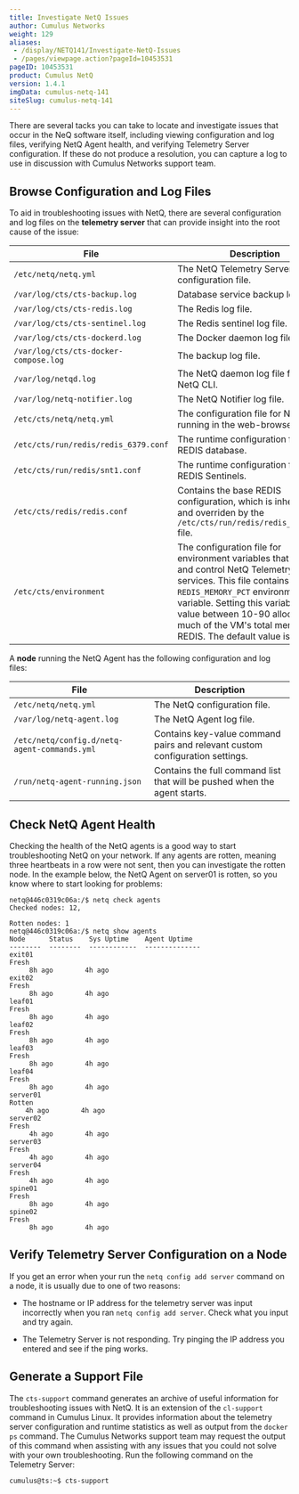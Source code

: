 ```yaml
---
title: Investigate NetQ Issues
author: Cumulus Networks
weight: 129
aliases:
 - /display/NETQ141/Investigate-NetQ-Issues
 - /pages/viewpage.action?pageId=10453531
pageID: 10453531
product: Cumulus NetQ
version: 1.4.1
imgData: cumulus-netq-141
siteSlug: cumulus-netq-141
---
```

There are several tacks you can take to locate and investigate issues
that occur in the NeQ software itself, including viewing configuration
and log files, verifying NetQ Agent health, and verifying Telemetry
Server configuration. If these do not produce a resolution, you can
capture a log to use in discussion with Cumulus Networks support team.

## <span>Browse Configuration and Log Files</span>

To aid in troubleshooting issues with NetQ, there are several
configuration and log files on the **telemetry server** that can provide
insight into the root cause of the issue:

| File                                  | Description                                                                                                                                                                                                                                                                                                 |
| ------------------------------------- | ----------------------------------------------------------------------------------------------------------------------------------------------------------------------------------------------------------------------------------------------------------------------------------------------------------- |
| `/etc/netq/netq.yml`                  | The NetQ Telemetry Server configuration file.                                                                                                                                                                                                                                                               |
| `/var/log/cts/cts-backup.log`         | Database service backup log file.                                                                                                                                                                                                                                                                           |
| `/var/log/cts/cts-redis.log`          | The Redis log file.                                                                                                                                                                                                                                                                                         |
| `/var/log/cts/cts-sentinel.log`       | The Redis sentinel log file.                                                                                                                                                                                                                                                                                |
| `/var/log/cts/cts-dockerd.log`        | The Docker daemon log file.                                                                                                                                                                                                                                                                                 |
| `/var/log/cts/cts-docker-compose.log` | The backup log file.                                                                                                                                                                                                                                                                                        |
| `/var/log/netqd.log`                  | The NetQ daemon log file for the NetQ CLI.                                                                                                                                                                                                                                                                  |
| `/var/log/netq-notifier.log`          | The NetQ Notifier log file.                                                                                                                                                                                                                                                                                 |
| `/etc/cts/netq/netq.yml`              | The configuration file for NetQ running in the web-browser.                                                                                                                                                                                                                                                 |
| `/etc/cts/run/redis/redis_6379.conf`  | The runtime configuration file for the REDIS database.                                                                                                                                                                                                                                                      |
| `/etc/cts/run/redis/snt1.conf`        | The runtime configuration file for REDIS Sentinels.                                                                                                                                                                                                                                                         |
| `/etc/cts/redis/redis.conf`           | Contains the base REDIS configuration, which is inherited by and overriden by the `/etc/cts/run/redis/redis_6379.conf` file.                                                                                                                                                                                |
| `/etc/cts/environment`                | The configuration file for environment variables that configure and control NetQ Telemetry Server services. This file contains the `REDIS_MEMORY_PCT` environment variable. Setting this variable to a value between 10-90 allocates that much of the VM's total memory to REDIS. The default value is 60%. |

A **node** running the NetQ Agent has the following configuration and
log files:

| File                                         | Description                                                                  |
| -------------------------------------------- | ---------------------------------------------------------------------------- |
| `/etc/netq/netq.yml`                         | The NetQ configuration file.                                                 |
| `/var/log/netq-agent.log`                    | The NetQ Agent log file.                                                     |
| `/etc/netq/config.d/netq-agent-commands.yml` | Contains key-value command pairs and relevant custom configuration settings. |
| `/run/netq-agent-running.json`               | Contains the full command list that will be pushed when the agent starts.    |

## <span>Check NetQ Agent Health</span>

Checking the health of the NetQ agents is a good way to start
troubleshooting NetQ on your network. If any agents are rotten, meaning
three heartbeats in a row were not sent, then you can investigate the
rotten node. In the example below, the NetQ Agent on server01 is rotten,
so you know where to start looking for problems:

<div class="confbox panel">

<div class="panel-content">

    netq@446c0319c06a:/$ netq check agents     
    Checked nodes: 12,    
         
    Rotten nodes: 1    
    netq@446c0319c06a:/$ netq show agents 
    Node      Status    Sys Uptime    Agent Uptime
    --------  --------  ------------  --------------
    exit01        
    Fresh    
         8h ago        4h ago
    exit02        
    Fresh    
         8h ago        4h ago
    leaf01        
    Fresh    
         8h ago        4h ago
    leaf02        
    Fresh    
         8h ago        4h ago
    leaf03        
    Fresh    
         8h ago        4h ago
    leaf04        
    Fresh    
         8h ago        4h ago
    server01      
    Rotten    
        4h ago        4h ago
    server02      
    Fresh    
         4h ago        4h ago
    server03      
    Fresh    
         4h ago        4h ago
    server04      
    Fresh    
         4h ago        4h ago
    spine01       
    Fresh    
         8h ago        4h ago
    spine02       
    Fresh    
         8h ago        4h ago

</div>

</div>

## <span>Verify Telemetry Server Configuration on a Node</span>

If you get an error when your run the `netq config add server` command
on a node, it is usually due to one of two reasons:

  - The hostname or IP address for the telemetry server was input
    incorrectly when you ran `netq config add server`. Check what you
    input and try again.

  - The Telemetry Server is not responding. Try pinging the IP address
    you entered and see if the ping works.

## <span>Generate a Support File</span>

The `cts-support` command generates an archive of useful information for
troubleshooting issues with NetQ. It is an extension of the `cl-support`
command in Cumulus Linux. It provides information about the telemetry
server configuration and runtime statistics as well as output from the
`docker ps` command. The Cumulus Networks support team may request the
output of this command when assisting with any issues that you could not
solve with your own troubleshooting. Run the following command on the
Telemetry Server:

    cumulus@ts:~$ cts-support

<article id="html-search-results" class="ht-content" style="display: none;">

</article>

<footer id="ht-footer">

</footer>
